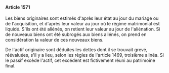 #### Article 1571

Les biens originaires sont estimés d'après leur état au jour du mariage ou de l'acquisition, et d'après leur valeur au jour où le régime matrimonial est liquidé. S'ils ont été aliénés, on retient leur valeur au jour de l'aliénation. Si de nouveaux biens ont été subrogés aux biens aliénés, on prend en considération la valeur de ces nouveaux biens.

De l'actif originaire sont déduites les dettes dont il se trouvait grevé, réévaluées, s'il y a lieu, selon les règles de l'article 1469, troisième alinéa. Si le passif excède l'actif, cet excédent est fictivement réuni au patrimoine final.

